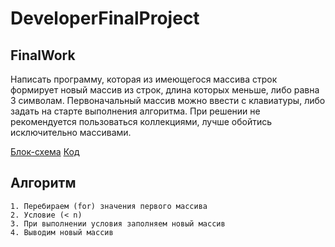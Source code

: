 # DeveloperFinalProject

## FinalWork

Написать программу, которая из имеющегося массива строк формирует новый массив из строк, длина которых меньше, либо равна 3 символам. Первоначальный массив можно ввести с клавиатуры, либо задать на старте выполнения алгоритма. При решении не рекомендуется пользоваться коллекциями, лучше обойтись исключительно массивами.

[Блок-схема](finalwork/1.drawio.png)  [Код](finalwork/Program.cs)


## Алгоритм

    1. Перебираем (for) значения первого массива
    2. Условие (< n)
    3. При выполнении условия заполняем новый массив
    4. Выводим новый массив
